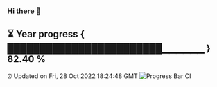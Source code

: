 ### Hi there 👋
⏳ Year progress { ████████████████████████▁▁▁▁▁▁ } 82.40 %
---
⏰ Updated on Fri, 28 Oct 2022 18:24:48 GMT
![Progress Bar CI](https://github.com/liununu/liununu/workflows/Progress%20Bar%20CI/badge.svg)

